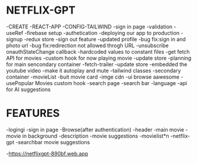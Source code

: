 # NETFLIX-GPT

-CREATE -REACT-APP
-CONFIG-TAILWIND
-sign in page
-validation
-useRef
-firebase setup
-authetication
-deploying our app to production
-signup
-redux store
-sign out feature
-updated profile
-bug fix:sign in and photo url
-bug fix:redirection not allowed throgh URL
-unsubscribe onauthStateChange callback
-hardcoded values to constant files
-get fetch API for movies
-custom hook for now playing movie
-update store
-planning for main sencondary container
-fetch-trailer
-update store
-embedded the youtube video
-make it autoplay and mute
-tailwind classes
-secondary container
-movieList
-buit movie card
-imge cdn
-ui browse aawesome
-usePopular Movies custom hook
-search page
-search bar
-language
-api for AI suggestions

# FEATURES

-logingi
-sign in page
-Browse(after authentication)
-header
-main movie
-movie in background
-description
-movie suggestions
-movielist\*n
-netflix-gpt
-searchbar
movie suggestions

-https://netflixgpt-890bf.web.app

